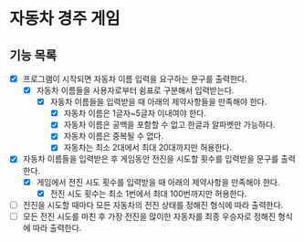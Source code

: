 # 자동차 경주 게임

## 기능 목록
- [x] 프로그램이 시작되면 자동차 이름 입력을 요구하는 문구를 출력한다.
    - [x] 자동차 이름들을 사용자로부터 쉼표로 구분해서 입력받는다.
        - [x] 자동차 이름들을 입력받을 때 아래의 제약사항들을 만족해야 한다.
            - [x] 자동차 이름은 1글자~5글자 이내여야 한다.
            - [x] 자동차 이름은 공백을 포함할 수 없고 한글과 알파벳만 가능하다.
            - [x] 자동차 이름은 중복될 수 없다.
            - [x] 자동차는 최소 2대에서 최대 20대까지만 허용한다.
- [x] 자동차 이름들을 입력받은 후 게임동안 전진을 시도할 횟수를 입력받을 문구를 출력한다.
    - [x] 게임에서 전진 시도 횟수를 입력받을 때 아래의 제약사항을 만족해야 한다.
        - [x] 전진 시도 횟수는 최소 1번에서 최대 100번까지만 허용한다.
- [ ] 전진을 시도할 때마다 모든 자동차의 전진 상태를 정해진 형식에 따라 출력한다.
- [ ] 모든 전진 시도를 마친 후 가장 전진을 많이한 자동차를 최종 우승자로 정해진 형식에 따라 출력한다. 
